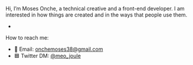 <picture>
 <source media="(prefers-color-scheme: dark)" srcset="YOUR-DARKMODE-IMAGE">
 <source media="(prefers-color-scheme: light)" srcset="YOUR-LIGHTMODE-IMAGE">
 <!--<img alt="Header image" src="YOUR-DEFAULT-IMAGE">-->
</picture>

Hi, I’m Moses Onche, a technical creative and a front-end developer. I am interested in how things are created and in the ways that people use them.

- 

How to reach me:
- 💌 Email: onchemoses38@gmail.com
- 🟦 Twitter DM: [@meo_joule](https://twitter.com/meo_joule)

<!---
Moses-Onche/Moses-Onche is a ✨ special ✨ repository because its `README.md` (this file) appears on your GitHub profile.
You can click the Preview link to take a look at your changes.
--->
